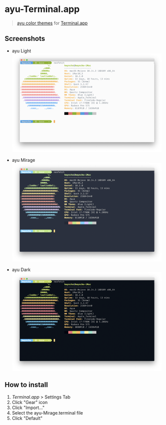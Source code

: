 # ayu-Terminal.app

> [ayu color themes](https://github.com/ayu-theme) for [Terminal.app](<https://en.wikipedia.org/wiki/Terminal_(macOS)>)

## Screenshots

- ayu Light
  ![ayu-Light](./img/ayu-Light.png)

- ayu Mirage
  ![ayu-Mirage](./img/ayu-Mirage.png)

- ayu Dark
  ![ayu-Dark](./img/ayu-Dark.png)

## How to install

1. _Terminal.app_ > Settings Tab
2. Click "Gear" icon
3. Click "Import..."
4. Select the ayu-Mirage.terminal file
5. Click "Default"
